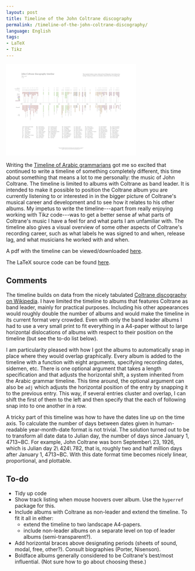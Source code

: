```yaml
---
layout: post
title: Timeline of the John Coltrane discography
permalink: /timeline-of-the-john-coltrane-discography/
language: English
tags:
- LaTeX
- Tikz
---
```



[![thumbnail](/images/coltrane-timeline.thumbnail.png)](/images/coltrane-timeline.pdf)

Writing the [Timeline of Arabic grammarians](/timeline-of-arab-grammarians/) got me so excited that continued to write a timeline of something completely different, this time about something that means a lot to me personally: the music of John Coltrane. The timeline is limited to albums with Coltrane as band leader. It is intended to make it possible to position the Coltrane album you are currently listening to or interested in in the bigger picture of Coltrane's musical career and development and to see how it relates to his other albums. My impetus to write the timeline---apart from really enjoying working with Tik*z* code---was to get a better sense af what parts of Coltrane's music I have a feel for and what parts I am unfamiliar with. The timeline also gives a visual overview of some other aspects of Coltrane's recording career, such as what labels he was signed to and when, release lag, and what musicians he worked with and when.

A pdf with the timeline can be viewed/downloaded [here](/images/coltran-timeline.pdf).

The LaTeX source code can be found [here](https://github.com/andreasmhallberg/Coltrane-doscography-timeline/blob/master/coltrane-timeline.tex). 

## Comments
The timeline builds on data from the nicely tabulated [Coltrane discography on Wikipedia](https://en.wikipedia.org/wiki/John_Coltrane_discography). I have limited the timeline to albums that features Coltrane as band leader, mainly for practical purposes. Including his other appearances would roughly double the number of albums and would make the timeline in its current format very crowded. Even with only the band leader albums I had to use a very small print to fit everything in a A4-paper without to large horizontal dislocations of albums with respect to their position on the timeline (but see the to-do list below).

I am particularity pleased with how I got the albums to automatically snap in place where they would overlap graphically. Every album is added to the timeline with a function with eight arguments, specifying recording dates, sidemen, etc. There is one optional argument that takes a length specification and that adjusts the horizontal shift, a system inherited from the Arabic grammar timeline. This time around, the optional argument can also be `adj` which adjusts the horizontal position of the entry by snapping it to the previous entry. This way, if several entries cluster and overlap, I can shift the first of them to the left and then specify that the each of following snap into to one another in a row.

A tricky part of this timeline was how to have the dates line up on the time axis. To calculate the number of days between dates given in human-readable year-month-date format is not trivial. The solution turned out to be to transform all date data to Julian day, the number of days since January 1, 4713~BC. For example, John Coltrane was born September\ 23, 1926, which is Julian day 2\ 424\ 782, that is, roughly two and half million days after January 1, 4713~BC. With this date format time becomes nicely linear, proportional, and plottable.



## To-do

- Tidy up code
- Show track listing when mouse hoovers over album. Use the `hyperref` package for this.
- Include albums with Coltrane as non-leader and extend the timeline. To fit it all in either:
    - extend the timeline to two landscape A4-papers.
    - include non-leader albums on a separate level on top of leader albums (semi-transparent?).
- Add horizontal braces above designating periods (sheets of sound, modal, free, other?). Consult biographies (Porter, Nisenson).
- Boldface albums generally considered to be Coltrane's best/most influential. (Not sure how to go about choosing these.)

